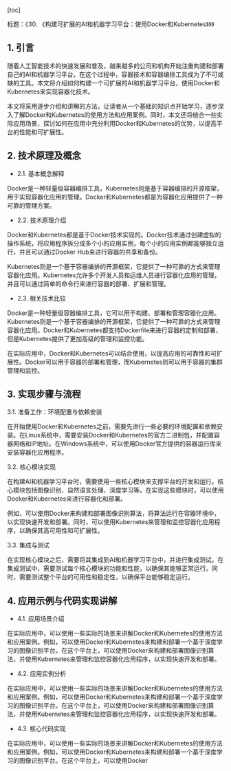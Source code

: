 
[toc]                    
                
                
标题：《30. 《构建可扩展的AI和机器学习平台：使用Docker和Kubernetes》》》

## 1. 引言

随着人工智能技术的快速发展和普及，越来越多的公司和机构开始注重构建和部署自己的AI和机器学习平台。在这个过程中，容器技术和容器编排工具成为了不可或缺的工具。本文将介绍如何构建一个可扩展的AI和机器学习平台，使用Docker和Kubernetes来实现容器化技术。

本文将采用逐步介绍和讲解的方法，让读者从一个基础的知识点开始学习，逐步深入了解Docker和Kubernetes的使用方法和应用案例。同时，本文还将结合一些实际应用场景，探讨如何在应用中充分利用Docker和Kubernetes的优势，以提高平台的性能和可扩展性。

## 2. 技术原理及概念

- 2.1. 基本概念解释

Docker是一种轻量级容器编排工具，Kubernetes则是基于容器编排的开源框架，用于实现容器化应用的管理。Docker和Kubernetes都是为容器化应用提供了一种可靠的管理方案。

- 2.2. 技术原理介绍

Docker和Kubernetes都是基于Docker技术实现的。Docker技术通过创建虚拟的操作系统，将应用程序拆分成多个小的应用实例，每个小的应用实例都能够独立运行，并且可以通过Docker Hub来进行容器的共享和备份。

Kubernetes则是一个基于容器编排的开源框架，它提供了一种可靠的方式来管理容器化应用。Kubernetes允许多个开发人员和运维人员进行容器化应用的管理，并且可以通过简单的命令行来进行容器的部署、扩展和管理。

- 2.3. 相关技术比较

Docker是一种轻量级容器编排工具，它可以用于构建、部署和管理容器化应用。Kubernetes则是一个基于容器编排的开源框架，它提供了一种可靠的方式来管理容器化应用。Docker和Kubernetes都支持Dockerfile来进行容器的定制和部署，但是Kubernetes提供了更加高级的管理和监控功能。

在实际应用中，Docker和Kubernetes可以结合使用，以提高应用的可靠性和可扩展性。Docker可以用于容器的部署和管理，而Kubernetes则可以用于容器的集群管理和监控。

## 3. 实现步骤与流程

3.1. 准备工作：环境配置与依赖安装

在开始使用Docker和Kubernetes之前，需要先进行一些必要的环境配置和依赖安装。在Linux系统中，需要安装Docker和Kubernetes的官方二进制包，并配置容器网络和IP地址。在Windows系统中，可以使用Docker官方提供的容器运行库来安装容器化应用程序。

3.2. 核心模块实现

在构建AI和机器学习平台时，需要使用一些核心模块来支撑平台的开发和运行。核心模块包括图像识别、自然语言处理、深度学习等。在实现这些模块时，可以使用Docker和Kubernetes来进行容器化和部署。

例如，可以使用Docker来构建和部署图像识别算法，将算法运行在容器环境中，以实现快速开发和部署。同时，可以使用Kubernetes来管理和监控容器化应用程序，以确保其高可用性和可扩展性。

3.3. 集成与测试

在实现核心模块之后，需要将其集成到AI和机器学习平台中，并进行集成测试。在集成测试中，需要测试每个核心模块的功能和性能，以确保其能够正常运行。同时，需要测试整个平台的可用性和稳定性，以确保平台能够稳定运行。

## 4. 应用示例与代码实现讲解

- 4.1. 应用场景介绍

在实际应用中，可以使用一些实际的场景来讲解Docker和Kubernetes的使用方法和应用案例。例如，可以使用Docker和Kubernetes来构建和部署一个基于深度学习的图像识别平台。在这个平台上，可以使用Docker来构建和部署图像识别算法，并使用Kubernetes来管理和监控容器化应用程序，以实现快速开发和部署。

- 4.2. 应用实例分析

在实际应用中，可以使用一些实际的场景来讲解Docker和Kubernetes的使用方法和应用案例。例如，可以使用Docker和Kubernetes来构建和部署一个基于深度学习的图像识别平台。在这个平台上，可以使用Docker来构建和部署图像识别算法，并使用Kubernetes来管理和监控容器化应用程序，以实现快速开发和部署。

- 4.3. 核心代码实现

在实际应用中，可以使用一些实际的场景来讲解Docker和Kubernetes的使用方法和应用案例。例如，可以使用Docker和Kubernetes来构建和部署一个基于深度学习的图像识别平台。在这个平台上，可以使用Docker

